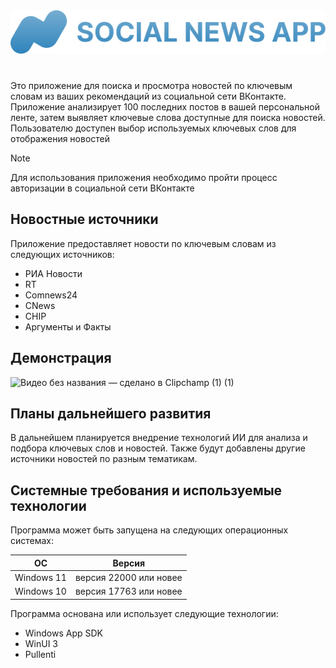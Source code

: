 <img src="https://github.com/Maikled/SocialNewsApp/blob/master/SocialNewsApp/Resources/SocialNewsAppLineLogo.svg?raw=true"/>

#

Это приложение для поиска и просмотра новостей по ключевым словам из ваших рекомендаций из социальной сети ВКонтакте. Приложение анализирует 100 последних постов в вашей персональной ленте, затем выявляет ключевые слова доступные для поиска новостей. 
Пользователю доступен выбор используемых ключевых слов для отображения новостей

> [!NOTE]
> Для использования приложения необходимо пройти процесс авторизации в социальной сети ВКонтакте

## Новостные источники

Приложение предоставляет новости по ключевым словам из следующих источников:

- РИА Новости
- RT
- Comnews24
- CNews
- CHIP
- Аргументы и Факты

## Демонстрация

![Видео без названия — сделано в Clipchamp (1) (1)](https://github.com/Maikled/SocialNewsApp/assets/75125127/6b431db2-450a-4e9a-a1f0-f0631ce17385)

## Планы дальнейшего развития

В дальнейшем планируется внедрение технологий ИИ для анализа и подбора ключевых слов и новостей. Также будут добавлены другие источники новостей по разным тематикам.

## Системные требования и используемые технологии

Программа может быть запущена на следующих операционных системах:

|  ОС  |   Версия  |
|------|-----------|
| Windows 11| версия 22000 или новее|
| Windows 10| версия 17763 или новее|

Программа основана или использует следующие технологии:

- Windows App SDK
- WinUI 3
- Pullenti
